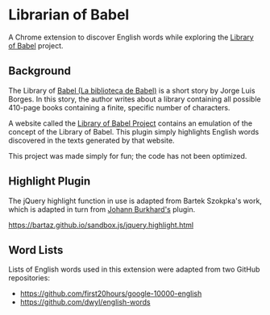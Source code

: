 # Librarian of Babel

A Chrome extension to discover English words while exploring
the [Library of Babel](https://libraryofbabel.info) project.

## Background

The Library of [Babel (La biblioteca de Babel)](https://en.wikipedia.org/wiki/The_Library_of_Babel) is a short story by Jorge Luis Borges.
In this story, the author writes about a library containing all possible 410-page books containing a finite, specific number of characters.

A website called the [Library of Babel Project](https://libraryofbabel.info) contains an emulation of the concept of the Library of Babel.
This plugin simply highlights English words discovered in the texts generated by that website.

This project was made simply for fun; the code has not been optimized.


## Highlight Plugin
The jQuery highlight function in use is adapted from Bartek Szokpka's work, which is adapted in turn from [Johann Burkhard's](https://johannburkard.de/) plugin.

https://bartaz.github.io/sandbox.js/jquery.highlight.html



## Word Lists

Lists of English words used in this extension were adapted from two GitHub repositories:

- https://github.com/first20hours/google-10000-english
- https://github.com/dwyl/english-words
